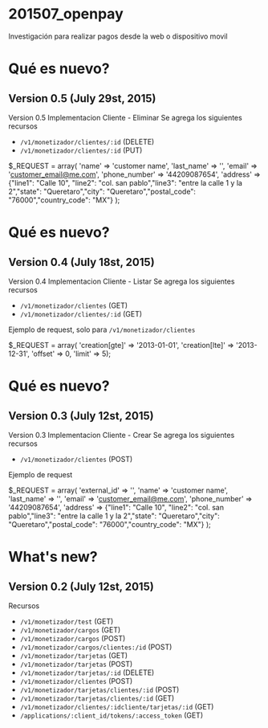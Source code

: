 # 201507_openpay
Investigación para realizar pagos desde la web o dispositivo movil

Qué es nuevo?
=============

Version 0.5 (July 29st, 2015)
----------------------------------
 
Version 0.5 Implementacion Cliente - Eliminar
Se agrega los siguientes recursos

* ``/v1/monetizador/clientes/:id`` 			(DELETE)
* ``/v1/monetizador/clientes/:id`` 			(PUT)

$_REQUEST = array(
     'name' => 'customer name',
     'last_name' => '',
     'email' => 'customer_email@me.com',
     'phone_number' => '44209087654',
     'address' => {"line1": "Calle 10", "line2": "col. san pablo","line3": "entre la calle 1 y la 2","state": "Queretaro","city": "Queretaro","postal_code": "76000","country_code": "MX"} 
   );

Qué es nuevo?
=============

Version 0.4 (July 18st, 2015)
----------------------------------
 
Version 0.4 Implementacion Cliente - Listar
Se agrega los siguientes recursos

* ``/v1/monetizador/clientes`` 				(GET)
* ``/v1/monetizador/clientes/:id`` 			(GET)

Ejemplo de request, solo para ``/v1/monetizador/clientes``

$_REQUEST = array(
    'creation[gte]' => '2013-01-01',
    'creation[lte]' => '2013-12-31',
    'offset' => 0,
    'limit' => 5);


Qué es nuevo?
=============

Version 0.3 (July 12st, 2015)
----------------------------------
 
Version 0.3 Implementacion Cliente - Crear
Se agrega los siguientes recursos

* ``/v1/monetizador/clientes`` (POST)

Ejemplo de request

$_REQUEST = array(
     'external_id' => '',
     'name' => 'customer name',
     'last_name' => '',
     'email' => 'customer_email@me.com',
     'phone_number' => '44209087654',
     'address' => {"line1": "Calle 10", "line2": "col. san pablo","line3": "entre la calle 1 y la 2","state": "Queretaro","city": "Queretaro","postal_code": "76000","country_code": "MX"} 
   );


What's new?
===========

Version 0.2 (July 12st, 2015)
----------------------------------

Recursos

* ``/v1/monetizador/test`` 					(GET)
* ``/v1/monetizador/cargos`` 				(GET)
* ``/v1/monetizador/cargos`` 				(POST)
* ``/v1/monetizador/cargos/clientes:/id`` 	(POST)
* ``/v1/monetizador/tarjetas`` 				(GET)
* ``/v1/monetizador/tarjetas`` 				(POST)
* ``/v1/monetizador/tarjetas/:id`` 			(DELETE)
* ``/v1/monetizador/clientes`` 				(POST)
* ``/v1/monetizador/tarjetas/clientes/:id`` (POST)
* ``/v1/monetizador/tarjetas/clientes/:id`` (GET)
* ``/v1/monetizador/clientes/:idcliente/tarjetas/:id`` (GET)
* ``/applications/:client_id/tokens/:access_token`` (GET)
